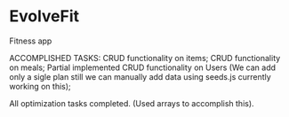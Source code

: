 # EvolveFit
Fitness app

ACCOMPLISHED TASKS:  CRUD functionality on items;
CRUD functionality on meals;
Partial implemented CRUD functionality on Users (We can add only a sigle plan still we can manually add data using seeds.js currently working on this);

All optimization tasks completed. (Used arrays to accomplish this).

